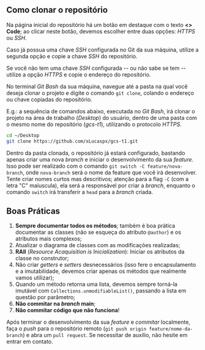 ## Como clonar o repositório

Na página inicial do repositório há um botão em destaque com o texto **<> Code**; ao clicar neste botão, devemos escolher entre duas opções: _HTTPS_ ou _SSH_.

Caso já possua uma chave _SSH_ configurada no Git da sua máquina, utilize a segunda opção e copie a chave _SSH_ do repositório.

Se você não tem uma chave _SSH_ configurada -- ou não sabe se tem -- utilize a opção _HTTPS_ e copie o endereço do repositório.

No terminal _Git Bash_ da sua máquina, navegue até a pasta na qual você deseja clonar o projeto e digite o comando `git clone`, colando o endereço ou chave copiadas do repositório.

E.g.: a sequência de comandos abaixo, executada no _Git Bash_, irá clonar o projeto na área de trabalho (_Desktop_) do usuário, dentro de uma pasta com o mesmo nome do repositório (_gcs-t1_), utilizando o protocolo _HTTPS_.

```bash
cd ~/Desktop
git clone https://github.com/xLucaspx/gcs-t1.git
```

Dentro da pasta clonada, o repositório já estará configurado, bastando apenas criar uma nova _branch_ e iniciar o desenvolvimento da sua _feature_. Isso pode ser realizado com o comando `git switch -C feature/nova-branch`,
onde `nova-branch` será o nome da feature que você irá desenvolver. Tente criar nomes curtos mas descritivos; atenção para a flag `-C` (com a letra "C" maíuscula), ela será a responsável por criar a _branch_, enquanto o comando
`switch` irá transferir a `head` para a _branch_ criada.

## Boas Práticas

1. **Sempre documentar todos os métodos**; também é boa prática documentar as classes (não se esqueça do atributo `@author`) e os atributos mais complexos;
2. Atualizar o diagrama de classes com as modificações realizadas;
3. **RAII** (_Resource Acaquisition is Inicialization_): Iniciar os atributos da classe no construtor;
4. Não criar _getters_ e _setters_ desnecessários (isso fere o encapsulamento e a imutabilidade, devemos criar apenas os métodos que realmente vamos utilizar);
5. Quando um método retorna uma lista, devemos sempre torná-la imutável com `Collections.unmodifiableList()`, passando a lista em questão por parâmetro;
6. **Não commitar na _branch_ main**;
7. **Não commitar código que não funciona**!

Após terminar o desenvolvimento da sua _feature_ e _commitar_ localmente, faça o _push_ para o repositório remoto (`git push origin feature/nome-da-branch`) e abra um `pull request`. Se necessitar de auxílio, não hesite em
entrar em contato.
